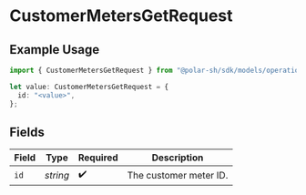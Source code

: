 # CustomerMetersGetRequest

## Example Usage

```typescript
import { CustomerMetersGetRequest } from "@polar-sh/sdk/models/operations/customermetersget.js";

let value: CustomerMetersGetRequest = {
  id: "<value>",
};
```

## Fields

| Field                  | Type                   | Required               | Description            |
| ---------------------- | ---------------------- | ---------------------- | ---------------------- |
| `id`                   | *string*               | :heavy_check_mark:     | The customer meter ID. |